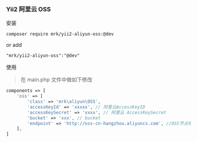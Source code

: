 ### Yii2 阿里云 OSS

安装

```
composer require mrk/yii2-aliyun-oss:@dev
```

or add

```
"mrk/yii2-aliyun-oss":"@dev"
```


使用

> 在 main.php 文件中做如下修改

```php
components => [
    'oss' => [
        'class' => 'mrk\aliyun\OSS',
        'accessKeyId' => 'xxxxx', // 阿里云AccessKeyID
        'accessKeySecret' => 'xxxx', // 阿里云 AccessKeySecret
        'bucket' => 'xxx', // bucket
        'endpoint' => 'http://oss-cn-hangzhou.aliyuncs.com', //OSS节点地址
    ],
]
```
